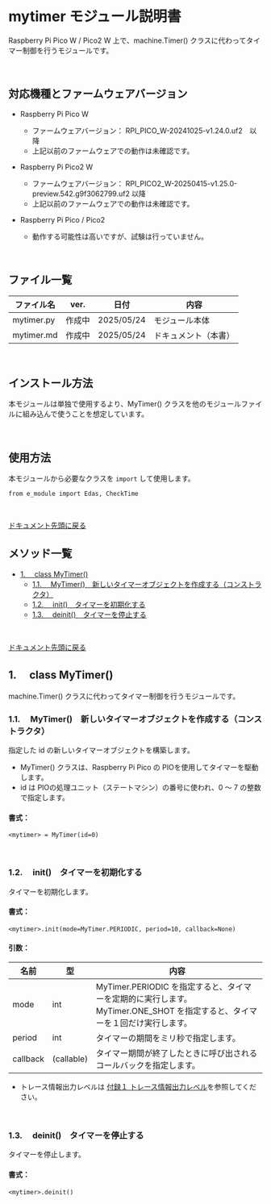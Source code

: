 <a id="document_top"></a>

# mytimer モジュール説明書　 <!-- omit in toc -->

Raspberry Pi Pico W / Pico2 W 上で、machine.Timer() クラスに代わってタイマー制御を行うモジュールです。

<br>

## 対応機種とファームウェアバージョン <!-- omit in toc -->

- Raspberry Pi Pico W
  - ファームウェアバージョン： RPI_PICO_W-20241025-v1.24.0.uf2　以降
  - 上記以前のファームウェアでの動作は未確認です。

- Raspberry Pi Pico2 W
  - ファームウェアバージョン： RPI_PICO2_W-20250415-v1.25.0-preview.542.g9f3062799.uf2 以降
  - 上記以前のファームウェアでの動作は未確認です。

- Raspberry Pi Pico / Pico2
  - 動作する可能性は高いですが、試験は行っていません。

<br>

## ファイル一覧 <!-- omit in toc -->

| ファイル名 | ver.   | 日付       | 内容                 |
| ---------- | ------ | ---------- | -------------------- |
| mytimer.py | 作成中 | 2025/05/24 | モジュール本体       |
| mytimer.md | 作成中 | 2025/05/24 | ドキュメント（本書） |

<br>

## インストール方法 <!-- omit in toc -->

本モジュールは単独で使用するより、MyTimer() クラスを他のモジュールファイルに組み込んで使うことを想定しています。

<br>

## 使用方法 <!-- omit in toc -->

本モジュールから必要なクラスを `import` して使用します。

    from e_module import Edas, CheckTime

<br>

[ドキュメント先頭に戻る](#document_top)

<a id="method_list"></a>
## メソッド一覧 <!-- omit in toc -->

- [1. 　class MyTimer()](#1-class-mytimer)
  - [1.1. 　MyTimer()　新しいタイマーオブジェクトを作成する（コンストラクタ）](#11-mytimer新しいタイマーオブジェクトを作成するコンストラクタ)
  - [1.2. 　init()　タイマーを初期化する](#12-initタイマーを初期化する)
  - [1.3. 　deinit()　タイマーを停止する](#13-deinitタイマーを停止する)

<br>

[ドキュメント先頭に戻る](#document_top)

## 1. 　class MyTimer()

machine.Timer() クラスに代わってタイマー制御を行うモジュールです。

### 1.1. 　MyTimer()　新しいタイマーオブジェクトを作成する（コンストラクタ）

指定した id の新しいタイマーオブジェクトを構築します。

- MyTimer() クラスは、Raspberry Pi Pico の PIOを使用してタイマーを駆動します。
- id は PIOの処理ユニット（ステートマシン）の番号に使われ、0 ～ 7 の整数で指定します。

#### 書式： <!-- omit in toc -->

    <mytimer> = MyTimer(id=0)

<br>

### 1.2. 　init()　タイマーを初期化する

タイマーを初期化します。

#### 書式： <!-- omit in toc -->

    <mytimer>.init(mode=MyTimer.PERIODIC, period=10, callback=None)

#### 引数： <!-- omit in toc -->

| 名前     | 型         | 内容                                                   |
| -------- | ---------- | ----------------------------------------------------- |
| mode     | int        | MyTimer.PERIODIC を指定すると、タイマーを定期的に実行します。<br>MyTimer.ONE_SHOT を指定すると、タイマーを１回だけ実行します。 |
| period   | int        | タイマーの期間をミリ秒で指定します。                                                                                           |
| callback | (callable) | タイマー期間が終了したときに呼び出されるコールバックを指定します。                                                             |

- トレース情報出力レベルは [付録１ トレース情報出力レベル](e_module.md#appendix01)を参照してください。
<br>

### 1.3. 　deinit()　タイマーを停止する

タイマーを停止します。

#### 書式： <!-- omit in toc -->

    <mytimer>.deinit()

<br>

